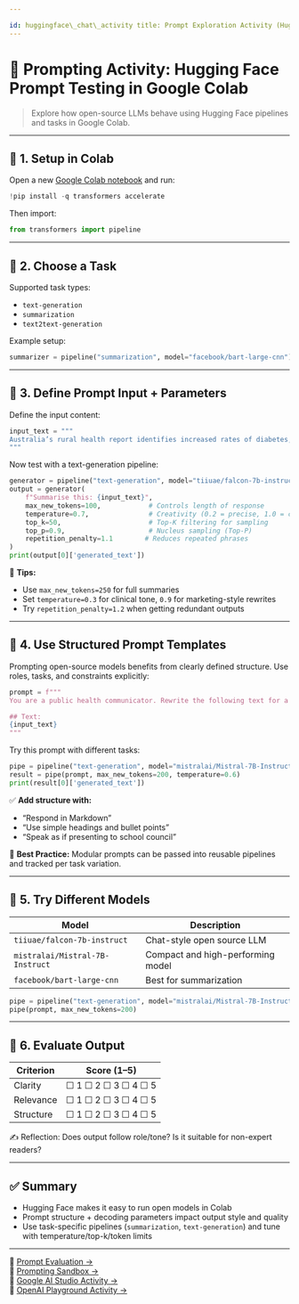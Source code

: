 ```yaml
---

id: huggingface\_chat\_activity title: Prompt Exploration Activity (Hugging Face in Colab) description: Hands-on prompt testing activity using Hugging Face pipelines in Google Colab. author: Maria Aise status: live version: 2.1 created: 2025-07-05 updated: 2025-07-05 module\_type: activity
---
```


# 🧪 Prompting Activity: Hugging Face Prompt Testing in Google Colab

> Explore how open-source LLMs behave using Hugging Face pipelines and tasks in Google Colab.

---

## 🔹 1. Setup in Colab

Open a new [Google Colab notebook](https://colab.research.google.com) and run:

```python
!pip install -q transformers accelerate
```

Then import:

```python
from transformers import pipeline
```

---

## 🔹 2. Choose a Task

Supported task types:

- `text-generation`
- `summarization`
- `text2text-generation`

Example setup:

```python
summarizer = pipeline("summarization", model="facebook/bart-large-cnn")
```

---

## 🔹 3. Define Prompt Input + Parameters

Define the input content:

```python
input_text = """
Australia’s rural health report identifies increased rates of diabetes, lower vaccine coverage, and access disparities.
"""
```

Now test with a text-generation pipeline:

```python
generator = pipeline("text-generation", model="tiiuae/falcon-7b-instruct")
output = generator(
    f"Summarise this: {input_text}",
    max_new_tokens=100,            # Controls length of response
    temperature=0.7,               # Creativity (0.2 = precise, 1.0 = creative)
    top_k=50,                      # Top-K filtering for sampling
    top_p=0.9,                     # Nucleus sampling (Top-P)
    repetition_penalty=1.1        # Reduces repeated phrases
)
print(output[0]['generated_text'])
```

🧠 **Tips:**

- Use `max_new_tokens=250` for full summaries
- Set `temperature=0.3` for clinical tone, `0.9` for marketing-style rewrites
- Try `repetition_penalty=1.2` when getting redundant outputs

---

## 🔹 4. Use Structured Prompt Templates

Prompting open-source models benefits from clearly defined structure. Use roles, tasks, and constraints explicitly:

```python
prompt = f"""
You are a public health communicator. Rewrite the following text for a Year 10 audience using plain English. Add 3 bullet points and a real-world example.

## Text:
{input_text}
"""
```

Try this prompt with different tasks:

```python
pipe = pipeline("text-generation", model="mistralai/Mistral-7B-Instruct")
result = pipe(prompt, max_new_tokens=200, temperature=0.6)
print(result[0]['generated_text'])
```

✅ **Add structure with:**

- “Respond in Markdown”
- “Use simple headings and bullet points”
- “Speak as if presenting to school council”

🧠 **Best Practice:** Modular prompts can be passed into reusable pipelines and tracked per task variation.

---

## 🔹 5. Try Different Models

| Model                           | Description                       |
| ------------------------------- | --------------------------------- |
| `tiiuae/falcon-7b-instruct`     | Chat-style open source LLM        |
| `mistralai/Mistral-7B-Instruct` | Compact and high-performing model |
| `facebook/bart-large-cnn`       | Best for summarization            |

```python
pipe = pipeline("text-generation", model="mistralai/Mistral-7B-Instruct")
pipe(prompt, max_new_tokens=200)
```

---

## 🔹 6. Evaluate Output

| Criterion | Score (1–5)         |
| --------- | ------------------- |
| Clarity   | ☐ 1 ☐ 2 ☐ 3 ☐ 4 ☐ 5 |
| Relevance | ☐ 1 ☐ 2 ☐ 3 ☐ 4 ☐ 5 |
| Structure | ☐ 1 ☐ 2 ☐ 3 ☐ 4 ☐ 5 |

✍️ Reflection: Does output follow role/tone? Is it suitable for non-expert readers?

---

## ✅ Summary

- Hugging Face makes it easy to run open models in Colab
- Prompt structure + decoding parameters impact output style and quality
- Use task-specific pipelines (`summarization`, `text-generation`) and tune with temperature/top-k/token limits

---

📎 [Prompt Evaluation →](prompt_evaluation.md)\
📎 [Prompting Sandbox →](prompting_sandbox_v2.ipynb)\
📎 [Google AI Studio Activity →](google_ai_studio_activity.md)\
📎 [OpenAI Playground Activity →](openai_playground_activity.md)

